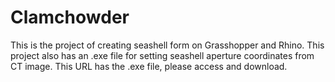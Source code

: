 # Clamchowder

This is the project of creating seashell form on Grasshopper and Rhino.
This project also has an .exe file for setting seashell aperture coordinates from CT image.
This URL has the .exe file, please access and download.



